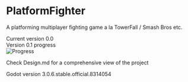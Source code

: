 # PlatformFighter
A platforming multiplayer fighting game a la TowerFall / Smash Bros etc.

Current version 0.0  
Version 0.1 progress  
![Progress](http://progressed.io/bar/55)   


Check Design.md for a comprehensive view of the project

Godot version 3.0.6.stable.official.8314054

